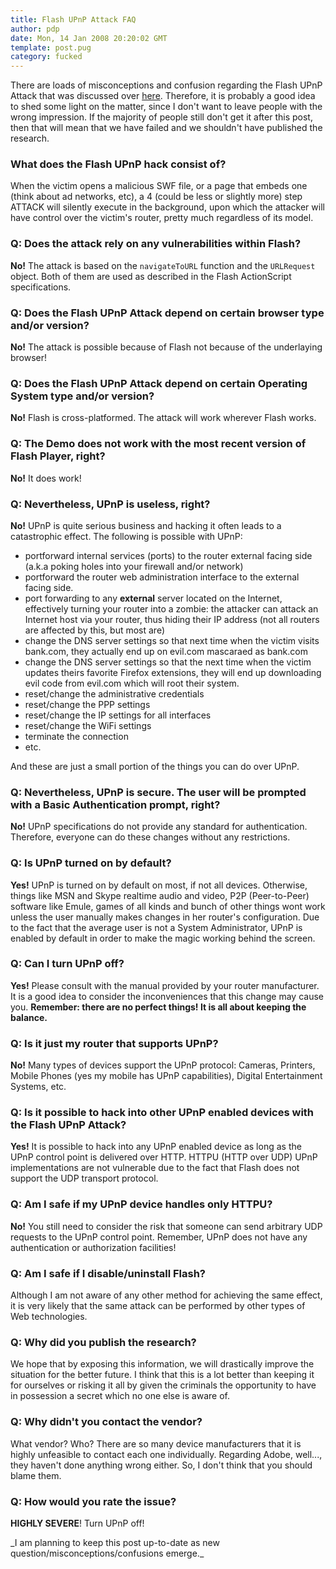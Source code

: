 ```yaml
---
title: Flash UPnP Attack FAQ
author: pdp
date: Mon, 14 Jan 2008 20:20:02 GMT
template: post.pug
category: fucked
---
```


There are loads of misconceptions and confusion regarding the Flash UPnP Attack that was discussed over [here](/blog/hacking-the-interwebs). Therefore, it is probably a good idea to shed some light on the matter, since I don't want to leave people with the wrong impression. If the majority of people still don't get it after this post, then that will mean that we have failed and we shouldn't have published the research.

### What does the Flash UPnP hack consist of?

When the victim opens a malicious SWF file, or a page that embeds one (think about ad networks, etc), a 4 (could be less or slightly more) step ATTACK will silently execute in the background, upon which the attacker will have control over the victim's router, pretty much regardless of its model.

### Q: Does the attack rely on any vulnerabilities within Flash?

**No!** The attack is based on the `navigateToURL` function and the `URLRequest` object. Both of them are used as described in the Flash ActionScript specifications.

### Q: Does the Flash UPnP Attack depend on certain browser type and/or version?

**No!** The attack is possible because of Flash not because of the underlaying browser!

### Q: Does the Flash UPnP Attack depend on certain Operating System type and/or version?

**No!** Flash is cross-platformed. The attack will work wherever Flash works.

### Q: The Demo does not work with the most recent version of Flash Player, right?

**No!** It does work!

### Q: Nevertheless, UPnP is useless, right?

**No!** UPnP is quite serious business and hacking it often leads to a catastrophic effect. The following is possible with UPnP:

* portforward internal services (ports) to the router external facing side (a.k.a poking holes into your firewall and/or network)
* portforward the router web administration interface to the external facing side.
* port forwarding to any **external** server located on the Internet, effectively turning your router into a zombie: the attacker can attack an Internet host via your router, thus hiding their IP address (not all routers are affected by this, but most are)
* change the DNS server settings so that next time when the victim visits bank.com, they actually end up on evil.com mascaraed as bank.com
* change the DNS server settings so that the next time when the victim updates theirs favorite Firefox extensions, they will end up downloading evil code from evil.com which will root their system.
* reset/change the administrative credentials
* reset/change the PPP settings
* reset/change the IP settings for all interfaces
* reset/change the WiFi settings
* terminate the connection
* etc.

And these are just a small portion of the things you can do over UPnP.

### Q: Nevertheless, UPnP is secure. The user will be prompted with a Basic Authentication prompt, right?

**No!** UPnP specifications do not provide any standard for authentication. Therefore, everyone can do these changes without any restrictions.

### Q: Is UPnP turned on by default?

**Yes!** UPnP is turned on by default on most, if not all devices. Otherwise, things like MSN and Skype realtime audio and video, P2P (Peer-to-Peer) software like Emule, games of all kinds and bunch of other things wont work unless the user manually makes changes in her router's configuration. Due to the fact that the average user is not a System Administrator, UPnP is enabled by default in order to make the magic working behind the screen.

### Q: Can I turn UPnP off?

**Yes!** Please consult with the manual provided by your router manufacturer. It is a good idea to consider the inconveniences that this change may cause you. **Remember: there are no perfect things! It is all about keeping the balance.**

### Q: Is it just my router that supports UPnP?

**No!** Many types of devices support the UPnP protocol: Cameras, Printers, Mobile Phones (yes my mobile has UPnP capabilities), Digital Entertainment Systems, etc.

### Q: Is it possible to hack into other UPnP enabled devices with the Flash UPnP Attack?

**Yes!** It is possible to hack into any UPnP enabled device as long as the UPnP control point is delivered over HTTP. HTTPU (HTTP over UDP) UPnP implementations are not vulnerable due to the fact that Flash does not support the UDP transport protocol.

### Q: Am I safe if my UPnP device handles only HTTPU?

**No!** You still need to consider the risk that someone can send arbitrary UDP requests to the UPnP control point. Remember, UPnP does not have any authentication or authorization facilities!

### Q: Am I safe if I disable/uninstall Flash?

Although I am not aware of any other method for achieving the same effect, it is very likely that the same attack can be performed by other types of Web technologies.

### Q: Why did you publish the research?

We hope that by exposing this information, we will drastically improve the situation for the better future. I think that this is a lot better than keeping it for ourselves or risking it all by given the criminals the opportunity to have in possession a secret which no one else is aware of.

### Q: Why didn't you contact the vendor?

What vendor? Who? There are so many device manufacturers that it is highly unfeasible to contact each one individually. Regarding Adobe, well..., they haven't done anything wrong either. So, I don't think that you should blame them.

### Q: How would you rate the issue?

**HIGHLY SEVERE**! Turn UPnP off!

<div class="message">_I am planning to keep this post up-to-date as new question/misconceptions/confusions emerge._</div>
